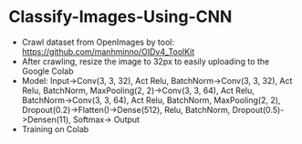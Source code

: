 # Classify-Images-Using-CNN
- Crawl dataset from OpenImages by tool: https://github.com/manhminno/OIDv4_ToolKit
- After crawling, resize the image to 32px to easily uploading to the Google Colab
- Model: Input->Conv(3, 3, 32), Act Relu, BatchNorm->Conv(3, 3, 32), Act Relu, BatchNorm, MaxPooling(2, 2)->Conv(3, 3, 64), Act Relu, BatchNorm->Conv(3, 3, 64), Act Relu, BatchNorm, MaxPooling(2, 2), Dropout(0.2)->Flatten()->Dense(512), Relu, BatchNorm, Dropout(0.5)->Densen(11), Softmax-> Output
- Training on Colab

